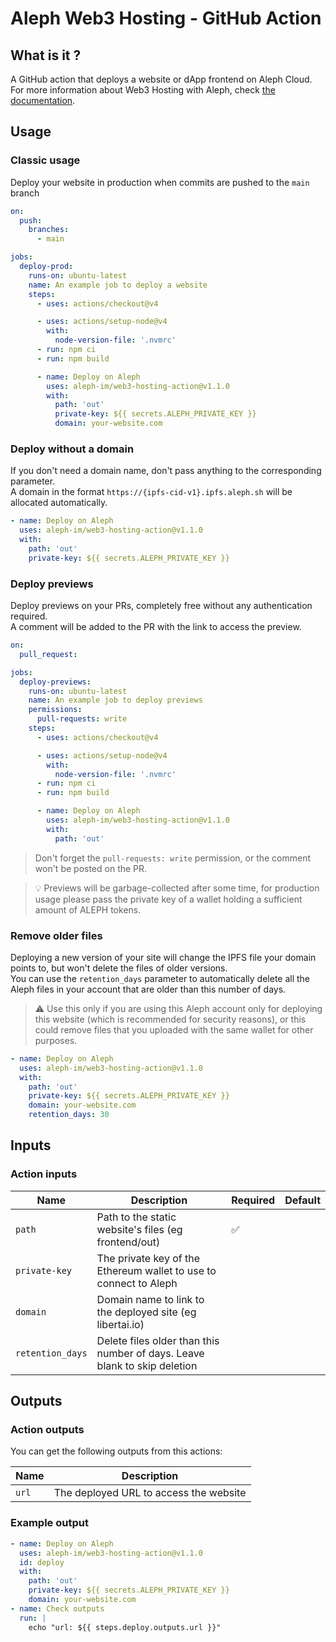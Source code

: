 # Aleph Web3 Hosting - GitHub Action

## What is it ?

A GitHub action that deploys a website or dApp frontend on Aleph Cloud.
For more information about Web3 Hosting with Aleph, check [the documentation](https://docs.aleph.im/tools/web3-hosting).

## Usage

### Classic usage

Deploy your website in production when commits are pushed to the `main` branch

```yml
on:
  push:
    branches:
      - main

jobs:
  deploy-prod:
    runs-on: ubuntu-latest
    name: An example job to deploy a website
    steps:
      - uses: actions/checkout@v4

      - uses: actions/setup-node@v4
        with:
          node-version-file: '.nvmrc'
      - run: npm ci
      - run: npm build

      - name: Deploy on Aleph
        uses: aleph-im/web3-hosting-action@v1.1.0
        with:
          path: 'out'
          private-key: ${{ secrets.ALEPH_PRIVATE_KEY }}
          domain: your-website.com
```

### Deploy without a domain

If you don't need a domain name, don't pass anything to the corresponding parameter.\
A domain in the format `https://{ipfs-cid-v1}.ipfs.aleph.sh` will be allocated automatically.

```yml
- name: Deploy on Aleph
  uses: aleph-im/web3-hosting-action@v1.1.0
  with:
    path: 'out'
    private-key: ${{ secrets.ALEPH_PRIVATE_KEY }}
```

### Deploy previews

Deploy previews on your PRs, completely free without any authentication required.\
A comment will be added to the PR with the link to access the preview.

```yml
on:
  pull_request:

jobs:
  deploy-previews:
    runs-on: ubuntu-latest
    name: An example job to deploy previews
    permissions:
      pull-requests: write
    steps:
      - uses: actions/checkout@v4

      - uses: actions/setup-node@v4
        with:
          node-version-file: '.nvmrc'
      - run: npm ci
      - run: npm build

      - name: Deploy on Aleph
        uses: aleph-im/web3-hosting-action@v1.1.0
        with:
          path: 'out'
```

> Don't forget the `pull-requests: write` permission, or the comment won't be posted on the PR.

> 💡 Previews will be garbage-collected after some time, for production usage please pass the private key of a wallet holding a sufficient amount of ALEPH tokens.

### Remove older files

Deploying a new version of your site will change the IPFS file your domain points to, but won't delete the files of older versions.\
You can use the `retention_days` parameter to automatically delete all the Aleph files in your account that are older than this number of days.

> ⚠️ Use this only if you are using this Aleph account only for deploying this website (which is recommended for security reasons), or this could remove files that you uploaded with the same wallet for other purposes.

```yml
- name: Deploy on Aleph
  uses: aleph-im/web3-hosting-action@v1.1.0
  with:
    path: 'out'
    private-key: ${{ secrets.ALEPH_PRIVATE_KEY }}
    domain: your-website.com
    retention_days: 30
```

## Inputs

### Action inputs

| Name             | Description                                                               | Required | Default |
| ---------------- | ------------------------------------------------------------------------- | -------- | ------- |
| `path`           | Path to the static website's files (eg frontend/out)                      | ✅        |         |
| `private-key`    | The private key of the Ethereum wallet to use to connect to Aleph         |          |         |
| `domain`         | Domain name to link to the deployed site (eg libertai.io)                 |          |         |
| `retention_days` | Delete files older than this number of days. Leave blank to skip deletion |          |         |

## Outputs

### Action outputs

You can get the following outputs from this actions:

| Name  | Description                            |
| ----- | -------------------------------------- |
| `url` | The deployed URL to access the website |

### Example output

```yml
- name: Deploy on Aleph
  uses: aleph-im/web3-hosting-action@v1.1.0
  id: deploy
  with:
    path: 'out'
    private-key: ${{ secrets.ALEPH_PRIVATE_KEY }}
    domain: your-website.com
- name: Check outputs
  run: |
    echo "url: ${{ steps.deploy.outputs.url }}"
```
